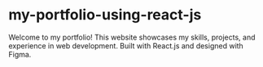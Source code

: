 # my-portfolio-using-react-js
Welcome to my portfolio! This website showcases my skills, projects, and experience in web development. Built with React.js and designed with Figma.

